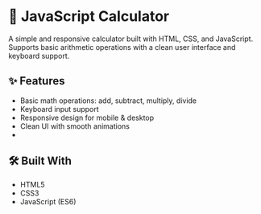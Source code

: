 # 🧮 JavaScript Calculator

A simple and responsive calculator built with HTML, CSS, and JavaScript. Supports basic arithmetic operations with a clean user interface and keyboard support.

## ✨ Features

- Basic math operations: add, subtract, multiply, divide
- Keyboard input support
- Responsive design for mobile & desktop
- Clean UI with smooth animations
- 
## 🛠️ Built With

- HTML5
- CSS3
- JavaScript (ES6)
